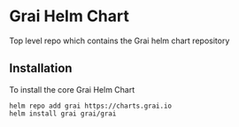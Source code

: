 # Grai Helm Chart

Top level repo which contains the Grai helm chart repository

## Installation

To install the core Grai Helm Chart

```
helm repo add grai https://charts.grai.io
helm install grai grai/grai
```